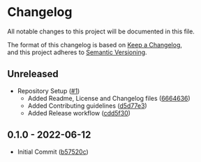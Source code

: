 # Changelog

All notable changes to this project will be documented in this file.

The format of this changelog is based on [Keep a Changelog](https://keepachangelog.com/en/1.0.0/),  
and this project adheres to [Semantic Versioning](https://semver.org/spec/v2.0.0.html).

## Unreleased

-   Repository Setup ([#1](https://github.com/impulse-interactive/unreal-starter-plugin/pull/1))
    -   Added Readme, License and Changelog files ([6664636](https://github.com/impulse-interactive/unreal-starter-plugin/commit/6664636))
    -   Added Contributing guidelines ([d5d77e3](https://github.com/impulse-interactive/unreal-starter-plugin/commit/d5d77e3))
    -   Added Release workflow ([cdd5f30](https://github.com/impulse-interactive/unreal-starter-plugin/commit/cdd5f30))

## 0.1.0 - 2022-06-12

-   Initial Commit ([b57520c](https://github.com/impulse-interactive/unreal-starter-plugin/commit/b57520c))
